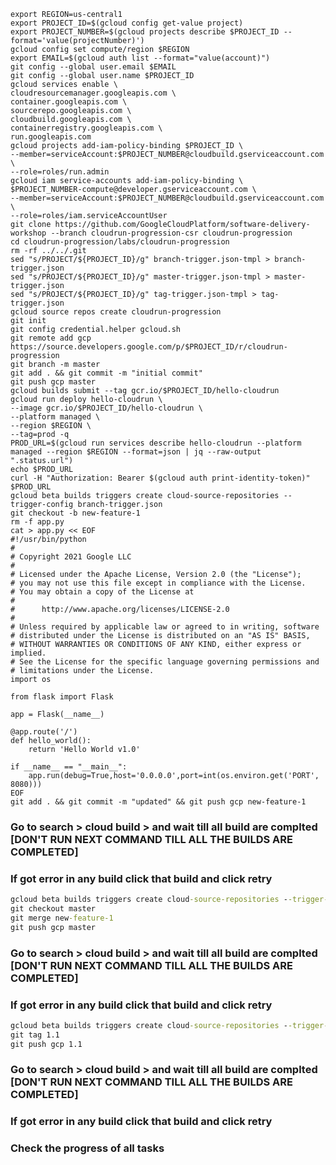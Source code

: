 
```
export REGION=us-central1
export PROJECT_ID=$(gcloud config get-value project)
export PROJECT_NUMBER=$(gcloud projects describe $PROJECT_ID --format='value(projectNumber)')
gcloud config set compute/region $REGION
export EMAIL=$(gcloud auth list --format="value(account)")
git config --global user.email $EMAIL
git config --global user.name $PROJECT_ID
gcloud services enable \
cloudresourcemanager.googleapis.com \
container.googleapis.com \
sourcerepo.googleapis.com \
cloudbuild.googleapis.com \
containerregistry.googleapis.com \
run.googleapis.com
gcloud projects add-iam-policy-binding $PROJECT_ID \
--member=serviceAccount:$PROJECT_NUMBER@cloudbuild.gserviceaccount.com \
--role=roles/run.admin
gcloud iam service-accounts add-iam-policy-binding \
$PROJECT_NUMBER-compute@developer.gserviceaccount.com \
--member=serviceAccount:$PROJECT_NUMBER@cloudbuild.gserviceaccount.com \
--role=roles/iam.serviceAccountUser
git clone https://github.com/GoogleCloudPlatform/software-delivery-workshop --branch cloudrun-progression-csr cloudrun-progression
cd cloudrun-progression/labs/cloudrun-progression
rm -rf ../../.git
sed "s/PROJECT/${PROJECT_ID}/g" branch-trigger.json-tmpl > branch-trigger.json
sed "s/PROJECT/${PROJECT_ID}/g" master-trigger.json-tmpl > master-trigger.json
sed "s/PROJECT/${PROJECT_ID}/g" tag-trigger.json-tmpl > tag-trigger.json
gcloud source repos create cloudrun-progression
git init
git config credential.helper gcloud.sh
git remote add gcp https://source.developers.google.com/p/$PROJECT_ID/r/cloudrun-progression
git branch -m master
git add . && git commit -m "initial commit"
git push gcp master
gcloud builds submit --tag gcr.io/$PROJECT_ID/hello-cloudrun
gcloud run deploy hello-cloudrun \
--image gcr.io/$PROJECT_ID/hello-cloudrun \
--platform managed \
--region $REGION \
--tag=prod -q
PROD_URL=$(gcloud run services describe hello-cloudrun --platform managed --region $REGION --format=json | jq --raw-output ".status.url")
echo $PROD_URL
curl -H "Authorization: Bearer $(gcloud auth print-identity-token)" $PROD_URL
gcloud beta builds triggers create cloud-source-repositories --trigger-config branch-trigger.json
git checkout -b new-feature-1
rm -f app.py
cat > app.py << EOF
#!/usr/bin/python
#
# Copyright 2021 Google LLC
#
# Licensed under the Apache License, Version 2.0 (the "License");
# you may not use this file except in compliance with the License.
# You may obtain a copy of the License at
#
#      http://www.apache.org/licenses/LICENSE-2.0
#
# Unless required by applicable law or agreed to in writing, software
# distributed under the License is distributed on an "AS IS" BASIS,
# WITHOUT WARRANTIES OR CONDITIONS OF ANY KIND, either express or implied.
# See the License for the specific language governing permissions and
# limitations under the License.
import os

from flask import Flask

app = Flask(__name__)

@app.route('/')
def hello_world():
    return 'Hello World v1.0'

if __name__ == "__main__":
    app.run(debug=True,host='0.0.0.0',port=int(os.environ.get('PORT', 8080)))
EOF
git add . && git commit -m "updated" && git push gcp new-feature-1
```
### Go to search > cloud build > and wait till all build are complted [DON'T RUN NEXT COMMAND TILL ALL THE BUILDS ARE COMPLETED]
### If got error in any build click that build and click retry
```cmd
gcloud beta builds triggers create cloud-source-repositories --trigger-config master-trigger.json
git checkout master
git merge new-feature-1
git push gcp master
```
### Go to search > cloud build > and wait till all build are complted [DON'T RUN NEXT COMMAND TILL ALL THE BUILDS ARE COMPLETED]
### If got error in any build click that build and click retry
```cmd
gcloud beta builds triggers create cloud-source-repositories --trigger-config tag-trigger.json
git tag 1.1
git push gcp 1.1
```
### Go to search > cloud build > and wait till all build are complted [DON'T RUN NEXT COMMAND TILL ALL THE BUILDS ARE COMPLETED]
### If got error in any build click that build and click retry
### Check the progress of all tasks
